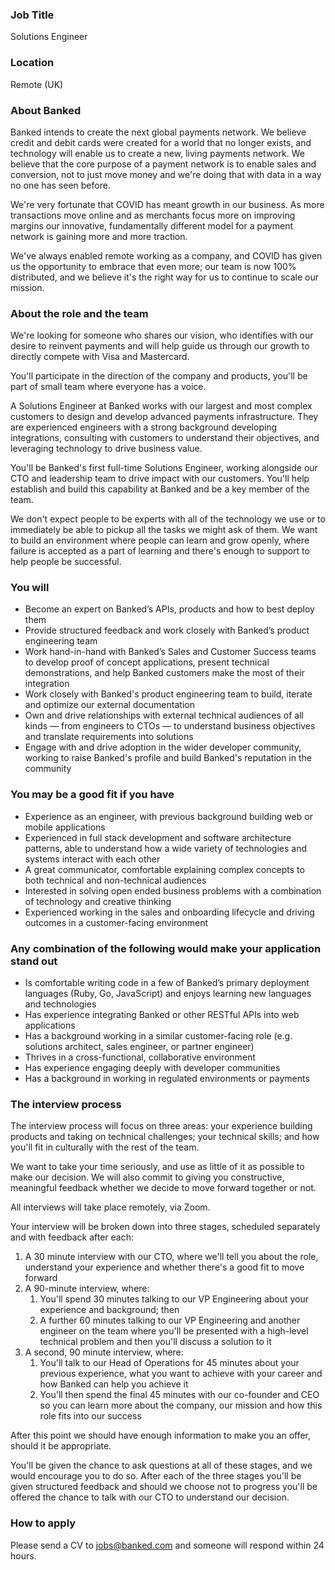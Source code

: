 ### Job Title

Solutions Engineer

### Location

Remote (UK)


### About Banked

Banked intends to create the next global payments network. We believe credit and debit cards were created for a world that no longer exists, and technology will enable us to create a new, living payments network. We believe that the core purpose of a payment network is to enable sales and conversion, not to just move money and we're doing that with data in a way no one has seen before.

We're very fortunate that COVID has meant growth in our business. As more transactions move online and as merchants focus more on improving margins our innovative, fundamentally different model for a payment network is gaining more and more traction.

We've always enabled remote working as a company, and COVID has given us the opportunity to embrace that even more; our team is now 100% distributed, and we believe it's the right way for us to continue to scale our mission.

### **About the role and the team**

We're looking for someone who shares our vision, who identifies with our desire to reinvent payments and will help guide us through our growth to directly compete with Visa and Mastercard. 

You'll participate in the direction of the company and products, you'll be part of small team where everyone has a voice.

A Solutions Engineer at Banked works with our largest and most complex customers to design and develop advanced payments infrastructure. They are experienced engineers with a strong background developing integrations, consulting with customers to understand their objectives, and leveraging technology to drive business value.

You'll be Banked's first full-time Solutions Engineer, working alongside our CTO and leadership team to drive impact with our customers. You'll help establish and build this capability at Banked and be a key member of the team.

We don't expect people to be experts with all of the technology we use or to immediately be able to pickup all the tasks we might ask of them. We want to build an environment where people can learn and grow openly, where failure is accepted as a part of learning and there's enough to support to help people be successful.

### **You will**

- Become an expert on Banked’s APIs, products and how to best deploy them
- Provide structured feedback and work closely with Banked’s product engineering team
- Work hand-in-hand with Banked’s Sales and Customer Success teams to develop proof of concept applications, present technical demonstrations, and help Banked customers make the most of their integration
- Work closely with Banked's product engineering team to build, iterate and optimize our external documentation
- Own and drive relationships with external technical audiences of all kinds — from engineers to CTOs — to understand business objectives and translate requirements into solutions
- Engage with and drive adoption in the wider developer community, working to raise Banked's profile and build Banked's reputation in the community

### **You may be a good fit if you have**

- Experience as an engineer, with previous background building web or mobile applications
- Experienced in full stack development and software architecture patterns, able to understand how a wide variety of technologies and systems interact with each other
- A great communicator, comfortable explaining complex concepts to both technical and non-technical audiences
- Interested in solving open ended business problems with a combination of technology and creative thinking
- Experienced working in the sales and onboarding lifecycle and driving outcomes in a customer-facing environment

### **Any combination of the following would make your application stand out**

- Is comfortable writing code in a few of Banked’s primary deployment languages (Ruby, Go, JavaScript) and enjoys learning new languages and technologies
- Has experience integrating Banked or other RESTful APIs into web applications
- Has a background working in a similar customer-facing role (e.g. solutions architect, sales engineer, or partner engineer)
- Thrives in a cross-functional, collaborative environment
- Has experience engaging deeply with developer communities
- Has a background in working in regulated environments or payments

### The interview process

The interview process will focus on three areas: your experience building products and taking on technical challenges; your technical skills; and how you'll fit in culturally with the rest of the team.

We want to take your time seriously, and use as little of it as possible to make our decision. We will also commit to giving you constructive, meaningful feedback whether we decide to move forward together or not.

All interviews will take place remotely, via Zoom.

Your interview will be broken down into three stages, scheduled separately and with feedback after each:

1. A 30 minute interview with our CTO, where we'll tell you about the role, understand your experience and whether there's a good fit to move forward
2. A 90-minute interview, where:
    1. You'll spend 30 minutes talking to our VP Engineering about your experience and background; then
    2. A further 60 minutes talking to our VP Engineering and another engineer on the team where you'll be presented with a high-level technical problem and then you'll discuss a solution to it
3. A second, 90 minute interview, where:
    1. You'll talk to our Head of Operations for 45 minutes about your previous experience, what you want to achieve with your career and how Banked can help you achieve it
    2. You'll then spend the final 45 minutes with our co-founder and CEO so you can learn more about the company, our mission and how this role fits into our success

After this point we should have enough information to make you an offer, should it be appropriate.

You'll be given the chance to ask questions at all of these stages, and we would encourage you to do so. After each of the three stages you'll be given structured feedback and should we choose not to progress you'll be offered the chance to talk with our CTO to understand our decision.

### How to apply

Please send a CV to jobs@banked.com and someone will respond within 24 hours.